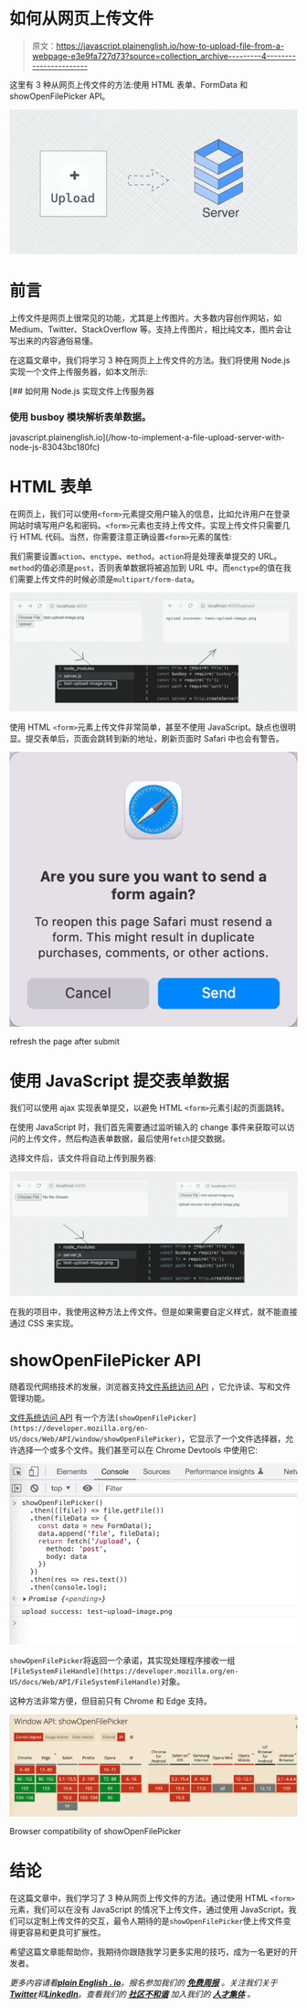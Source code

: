 # 如何从网页上传文件

> 原文：<https://javascript.plainenglish.io/how-to-upload-file-from-a-webpage-e3e9fa727d73?source=collection_archive---------4----------------------->

这里有 3 种从网页上传文件的方法:使用 HTML 表单、FormData 和 showOpenFilePicker API。

![](img/db27d9c2a68d70014d3568f97578247e.png)

# 前言

上传文件是网页上很常见的功能，尤其是上传图片。大多数内容创作网站，如 Medium、Twitter、StackOverflow 等。支持上传图片，相比纯文本，图片会让写出来的内容通俗易懂。

在这篇文章中，我们将学习 3 种在网页上上传文件的方法。我们将使用 Node.js 实现一个文件上传服务器，如本文所示:

[](/how-to-implement-a-file-upload-server-with-node-js-83043bc180fc) [## 如何用 Node.js 实现文件上传服务器

### 使用 busboy 模块解析表单数据。

javascript.plainenglish.io](/how-to-implement-a-file-upload-server-with-node-js-83043bc180fc) 

# HTML 表单

在网页上，我们可以使用`<form>`元素提交用户输入的信息，比如允许用户在登录网站时填写用户名和密码。`<form>`元素也支持上传文件。实现上传文件只需要几行 HTML 代码。当然，你需要注意正确设置`<form>`元素的属性:

我们需要设置`action`、`enctype`、`method`。`action`将是处理表单提交的 URL。`method`的值必须是`post`，否则表单数据将被追加到 URL 中。而`enctype`的值在我们需要上传文件的时候必须是`multipart/form-data`。

![](img/48cee76daca3a5e86692d3e9b878455b.png)

使用 HTML `<form>`元素上传文件非常简单，甚至不使用 JavaScript。缺点也很明显。提交表单后，页面会跳转到新的地址，刷新页面时 Safari 中也会有警告。

![](img/0db26a440a19559d805085e43d7a79ad.png)

refresh the page after submit

# 使用 JavaScript 提交表单数据

我们可以使用 ajax 实现表单提交，以避免 HTML `<form>`元素引起的页面跳转。

在使用 JavaScript 时，我们首先需要通过监听输入的 change 事件来获取可以访问的上传文件，然后构造表单数据，最后使用`fetch`提交数据。

选择文件后，该文件将自动上传到服务器:

![](img/bef670475736f796e7d8e7f71eb09750.png)

在我的项目中，我使用这种方法上传文件。但是如果需要自定义样式，就不能直接通过 CSS 来实现。

# showOpenFilePicker API

随着现代网络技术的发展，浏览器支持[文件系统访问 API](https://developer.mozilla.org/en-US/docs/Web/API/File_System_Access_API) ，它允许读、写和文件管理功能。

[文件系统访问 API](https://developer.mozilla.org/en-US/docs/Web/API/File_System_Access_API) 有一个方法`[showOpenFilePicker](https://developer.mozilla.org/en-US/docs/Web/API/window/showOpenFilePicker)`，它显示了一个文件选择器，允许选择一个或多个文件。我们甚至可以在 Chrome Devtools 中使用它:

![](img/3d521b957d9c3d6b30a20edaa3d54994.png)

`showOpenFilePicker`将返回一个承诺，其实现处理程序接收一组`[FileSystemFileHandle](https://developer.mozilla.org/en-US/docs/Web/API/FileSystemFileHandle)`对象。

这种方法非常方便，但目前只有 Chrome 和 Edge 支持。

![](img/bdb2111c8fe63e35a9b095eafa5abcc4.png)

Browser compatibility of showOpenFilePicker

# 结论

在这篇文章中，我们学习了 3 种从网页上传文件的方法。通过使用 HTML `<form>`元素，我们可以在没有 JavaScript 的情况下上传文件，通过使用 JavaScript，我们可以定制上传文件的交互，最令人期待的是`showOpenFilePicker`使上传文件变得更容易和更具可扩展性。

希望这篇文章能帮助你，我期待你跟随我学习更多实用的技巧，成为一名更好的开发者。

*更多内容请看*[***plain English . io***](https://plainenglish.io/)*。报名参加我们的* [***免费周报***](http://newsletter.plainenglish.io/) *。关注我们关于*[***Twitter***](https://twitter.com/inPlainEngHQ)**和*[***LinkedIn***](https://www.linkedin.com/company/inplainenglish/)*。查看我们的* [***社区不和谐***](https://discord.gg/GtDtUAvyhW) *加入我们的* [***人才集体***](https://inplainenglish.pallet.com/talent/welcome) *。**